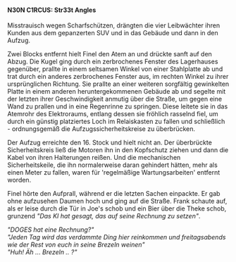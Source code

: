 #### N30N C1RCUS: Str33t Angles

Misstrauisch wegen Scharfschützen, drängten die vier Leibwächter ihren Kunden aus dem gepanzerten SUV und in das Gebäude und dann in den Aufzug.

Zwei Blocks entfernt hielt Finel den Atem an und drückte sanft auf den Abzug. Die Kugel ging durch ein zerbrochenes Fenster des Lagerhauses gegenüber, prallte in einem seltsamen Winkel von einer Stahlplatte ab und trat durch ein anderes zerbrochenes Fenster aus, im rechten Winkel zu ihrer ursprünglichen Richtung. Sie prallte an einer weiteren sorgfältig gewinkelten Platte in einem anderen heruntergekommenen Gebäude ab und segelte mit der letzten ihrer Geschwindigkeit anmutig über die Straße, um gegen eine Wand zu prallen und in eine Regenrinne zu springen. Diese leitete sie in das Atemrohr des Elektroraums, entlang dessen sie fröhlich rasselnd fiel, um durch ein günstig platziertes Loch im Relaiskasten zu fallen und schließlich - ordnungsgemäß die Aufzugssicherheitskreise zu überbrücken.

Der Aufzug erreichte den 16. Stock und hielt nicht an. Der überbrückte Sicherheitskreis ließ die Motoren ihn in den Kopfschutz ziehen und dann die Kabel von ihren Halterungen reißen. Und die mechanischen Sicherheitskeile, die ihn normalerweise daran gehindert hätten, mehr als einen Meter zu fallen, waren für 'regelmäßige Wartungsarbeiten' entfernt worden.

Finel hörte den Aufprall, während er die letzten Sachen einpackte. Er gab ohne aufzusehen Daumen hoch und ging auf die Straße. Frank schaute auf, als er leise durch die Tür in Joe's schob und ein Bier über die Theke schob, grunzend *"Das KI hat gesagt, das auf seine Rechnung zu setzen"*.

*"DOGES hat eine Rechnung?"*  
*"Jeden Tag wird das verdammte Ding hier reinkommen und freitagsabends wie der Rest von euch in seine Brezeln weinen"*  
*"Huh! Äh ... Brezeln .. ?"*
